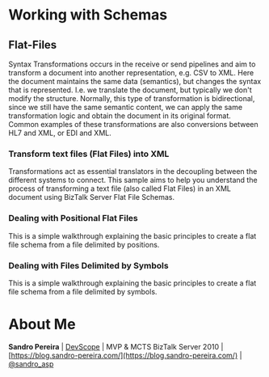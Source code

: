 # Working with Schemas

## Flat-Files
Syntax Transformations occurs in the receive or send pipelines and aim to transform a document into another representation, e.g. CSV to XML. Here the document maintains the same data (semantics), but changes the syntax that is represented. I.e. we translate the document, but typically we don't modify the structure. Normally, this type of transformation is bidirectional, since we still have the same semantic content, we can apply the same transformation logic and obtain the document in its original format. Common examples of these transformations are also conversions between HL7 and XML, or EDI and XML.

### Transform text files (Flat Files) into XML
Transformations act as essential translators in the decoupling between the different systems to connect. This sample aims to help you understand the process of transforming a text file (also called Flat Files) in an XML document using BizTalk Server Flat File Schemas.

### Dealing with Positional Flat Files
This is a simple walkthrough explaining the basic principles to create a flat file schema from a file delimited by positions. 

### Dealing with Files Delimited by Symbols
This is a simple walkthrough explaining the basic principles to create a flat file schema from a file delimited by symbols. 


# About Me
**Sandro Pereira** | [DevScope](http://www.devscope.net/) | MVP & MCTS BizTalk Server 2010 | [https://blog.sandro-pereira.com/](https://blog.sandro-pereira.com/) | [@sandro_asp](https://twitter.com/sandro_asp)

